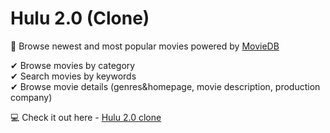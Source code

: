 
# Hulu 2.0 (Clone)
🎉 Browse newest and most popular movies powered by [MovieDB](https://www.themoviedb.org/)

✔ Browse movies by category  
✔ Search movies by keywords  
✔ Browse movie details (genres&homepage, movie description, production company)  
  
💻 Check it out here - [Hulu 2.0 clone](https://hulu2clone.netlify.app/)